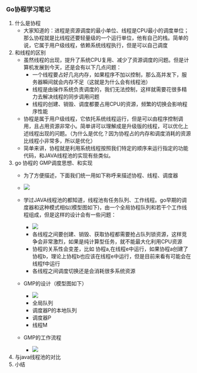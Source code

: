 ### Go协程学习笔记
1. 什么是协程
    * 大家知道的：进程是资源调度的最小单位、线程是CPU最小的调度单位；那么协程就是比线程还要轻量级的一个运行单位，他有自己的栈。简单的说，它属于用户级线程，依赖系统线程执行，但是可以自己调度
2. 和线程的区别
    * 虽然线程的出现，提升了系统CPU复用、减少了资源调度的问题。但是计算机发展到今天，还是会有以下几点问题：
        * 一个线程要占好几兆内存，如果程序不加以控制，那么高并发下，服务器瞬间就会内存不足（这就是为什么会有线程池）
        * 线程是由操作系统负责调度的，我们无法控制，这样就需要花很多精力去解决线程的同步调用问题
        * 线程的创建、销毁、调度都要占用CPU的资源，频繁的切换会影响程序性能
    * 协程是属于用户级线程，它依托系统线程运行，但是可以由程序控制调用，且占用资源非常小。简单讲可以理解成是升级版的线程，可以优化上述线程出现的问题。（为什么是优化？因为协程占的内存和调度消耗的资源比线程小非常多，所以是优化）
    * 简单来讲，协程就是利用系统线程按照我们特定的顺序来运行指定的功能代码，和JAVA线程池的实现有些类似。
3. go 协程的 GMP调度思想、和实现
    * 为了方便描述，下面我们统一用如下称呼来描述协程、线程、调度器
    * <img src="https://static.studygolang.com/200225/6bdb04101cc63565c17cd8fcaba17321.png">    
    * 学过JAVA线程池的都知道，线程池有任务队列、工作线程。go早期的调度器和这种模式相似(模型图如下)，由一个全局协程队列和若干个工作线程组成，但是这样的设计会有一些问题：
        * <img src="https://static.studygolang.com/200225/bdcdc5e6fcb03244a9843333cca62378.png">
        * 各线程之间要创建、销毁、获取协程都需要抢占队列锁资源，这样竞争会非常激烈，如果是纯计算型任务，就不能最大化利用CPU资源
        * 协程的关系性会变差，比如 协程a,在线程e中运行，如果协程a创建了协程b，理论上协程b也应该在线程e中运行，但是目前来看有可能会在线程f中运行
        * 各线程之间调度切换还是会消耗很多系统资源
   
    * GMP的设计（模型图如下）
        * <img src="https://static.studygolang.com/200225/ebfe3e28315f12a08fbb4ffaee32e046.png" > 
        * 全局队列
        * 调度器P的本地队列
        * 调度器P
        * 线程M
        
    * GMP的工作流程
        * <img src="https://static.studygolang.com/200225/764f7be119026cc16314e87628e4013f.jpeg" > 
4. 与java线程池的对比
5. 小结
